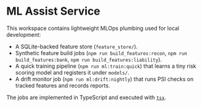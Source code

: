 # ML Assist Service

This workspace contains lightweight MLOps plumbing used for local development:

- A SQLite-backed feature store (`feature_store/`).
- Synthetic feature build jobs (`npm run build_features:recon`, `npm run build_features:bank`, `npm run build_features:liability`).
- A quick training pipeline (`npm run ml:train:quick`) that learns a tiny risk scoring model and registers it under `models/`.
- A drift monitor job (`npm run ml:drift:nightly`) that runs PSI checks on tracked features and records reports.

The jobs are implemented in TypeScript and executed with [`tsx`](https://github.com/esbuild-kit/tsx).
